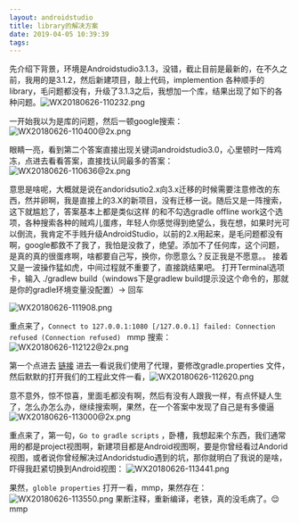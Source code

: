 ```yaml
---
layout: androidstudio
title: library的解决方案
date: 2019-04-05 10:39:39
tags:
---
```

先介绍下背景，环境是Androidstudio3.1.3，没错，截止目前是最新的，在不久之前，我用的是3.1.2，然后新建项目，敲上代码，implemention 各种顺手的library，毛问题都没有，升级了3.1.3之后，我想加一个库，结果出现了如下的各种问题。![WX20180626-110232.png](https://upload-images.jianshu.io/upload_images/1453857-4489eca9ee9892f6.png?imageMogr2/auto-orient/strip%7CimageView2/2/w/1240)


一开始我以为是库的问题，然后一顿google搜索：
![WX20180626-110400@2x.png](https://upload-images.jianshu.io/upload_images/1453857-b767224e5beb26ec.png?imageMogr2/auto-orient/strip%7CimageView2/2/w/1240)

眼睛一亮，看到第二个答案直接出现关键词androidstudio3.0，心里顿时一阵鸡冻，点进去看看答案，直接找认同最多的答案：
![WX20180626-110636@2x.png](https://upload-images.jianshu.io/upload_images/1453857-2d2ff13fcdfab998.png?imageMogr2/auto-orient/strip%7CimageView2/2/w/1240)

意思是啥呢，大概就是说在andoridsutio2.x向3.x迁移的时候需要注意修改的东西，然并卵啊，我是直接上的3.X的新项目，没有迁移一说。随后又是一阵搜索，这下就尴尬了，答案基本上都是类似这样 的和不勾选gradle offline work这个选项，各种搜索各种的贼鸡儿蛋疼，年轻人你感觉得到绝望么，我在想，如果时光可以倒流，我肯定不手贱升级AndroidStudio，以前的2.x用起来，是毛问题都没有啊，google都救不了我了，我怕是没救了，绝望。添加不了任何库，这个问题，是真的真的很蛋疼啊，啥都要自己写，换你，你愿意么？反正我是不愿意。。
接着又是一波操作猛如虎，中间过程就不重要了，直接跳结果吧。
打开Terminal选项卡，输入 ./gradlew build（windows下是gradlew build提示没这个命令的，那就是你的gradle环境变量没配置）-> 回车

![WX20180626-111908.png](https://upload-images.jianshu.io/upload_images/1453857-6a68fddb44522e5f.png?imageMogr2/auto-orient/strip%7CimageView2/2/w/1240)

重点来了，`Connect to 127.0.0.1:1080 [/127.0.0.1] failed: Connection refused (Connection refused)
` mmp 搜索：
![WX20180626-112122@2x.png](https://upload-images.jianshu.io/upload_images/1453857-e4706390e41dfdf8.png?imageMogr2/auto-orient/strip%7CimageView2/2/w/1240)

第一个点进去 [链接](https://blog.csdn.net/Rainminism/article/details/79713788)
进去一看说我们使用了代理，要修改gradle.properties 文件，然后默默的打开我们的工程此文件一看，![WX20180626-112620.png](https://upload-images.jianshu.io/upload_images/1453857-23b4e09470d702f9.png?imageMogr2/auto-orient/strip%7CimageView2/2/w/1240)

意不意外，惊不惊喜，里面毛都没有啊，然后有没有人跟我一样，有点怀疑人生了，怎么办怎么办，继续搜索啊，果然，在一个答案中发现了自己是有多傻逼
![WX20180626-113000@2x.png](https://upload-images.jianshu.io/upload_images/1453857-f646707a7e7906d8.png?imageMogr2/auto-orient/strip%7CimageView2/2/w/1240)

重点来了，第一句，`Go to gradle scripts` ，卧槽，我想起来个东西，我们通常用的都是project视图啊，新建项目都是Android视图啊，要是你曾经看过Andorid视图，或者说你曾经解决过Andoridstudio遇到的坑，那你就明白了我说的是啥，吓得我赶紧切换到Android视图：
![WX20180626-113441.png](https://upload-images.jianshu.io/upload_images/1453857-834fb634600acea8.png?imageMogr2/auto-orient/strip%7CimageView2/2/w/1240)

果然，`globle properties` 
打开一看，mmp，果然存在：![WX20180626-113550.png](https://upload-images.jianshu.io/upload_images/1453857-5b2fc6c929a87506.png?imageMogr2/auto-orient/strip%7CimageView2/2/w/1240)
果断注释，重新编译，老铁，真的没毛病了。😌 mmp








